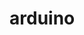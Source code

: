 # arduino


<style>
  a{
  color:red;
  }
  </sytle

<center>   
<h2> projects of arduino uno </h2>
![arduino-uno-r3-1](https://user-images.githubusercontent.com/62217352/115928772-f224c100-a486-11eb-9040-a3eebbc04b3d.jpg)

</center>

<a href="https://www.instagram.com/osama_alkassaby/"> 
![instagram](https://user-images.githubusercontent.com/62217352/115929164-99a1f380-a487-11eb-8735-6de6e91d779b.png)
</a>


<a href="https://www.facebook.com/osamaelqassaby/"> 

![facebook](https://user-images.githubusercontent.com/62217352/115929227-bc340c80-a487-11eb-8935-39213860e8d9.png)
</a>
